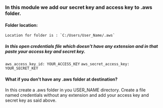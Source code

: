 
### In this module we add our secret key and access key to .aws folder.

#### Folder location:
	Location for folder is : `C:/Users/User_Name/.aws`
##### In this open credentials file which doesn't have any extension and in that paste your access key and secret key.

`aws_access_key_id: YOUR_ACCESS_KEY`
`aws_secret_access_key: YOUR_SECRET_KEY`

#### What if you don't have any .aws folder at destination?

In this create a .aws folder in you USER_NAME directory. Create a file named credentials without any extension and add your access key and secret key as said above.
